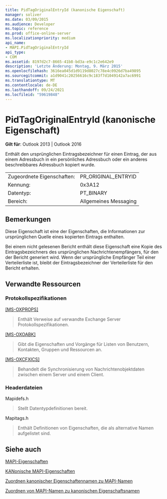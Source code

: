 ```yaml
---
title: PidTagOriginalEntryId (kanonische Eigenschaft)
manager: soliver
ms.date: 03/09/2015
ms.audience: Developer
ms.topic: reference
ms.prod: office-online-server
ms.localizationpriority: medium
api_name:
- MAPI.PidTagOriginalEntryId
api_type:
- COM
ms.assetid: 8197d2c7-8665-41b8-bd3a-e9c1c2e642e9
description: 'Letzte Änderung: Montag, 9. März 2015'
ms.openlocfilehash: 3616ea045d1d9119d8027c78e4c0926d7ba49895
ms.sourcegitcommit: a1d9041c20256616c9c183f7d1049142a7ac6991
ms.translationtype: MT
ms.contentlocale: de-DE
ms.lasthandoff: 09/24/2021
ms.locfileid: "59619848"
---
```

# <a name="pidtagoriginalentryid-canonical-property"></a>PidTagOriginalEntryId (kanonische Eigenschaft)

  
  
**Gilt für**: Outlook 2013 | Outlook 2016 
  
Enthält den ursprünglichen Eintragsbezeichner für einen Eintrag, der aus einem Adressbuch in ein persönliches Adressbuch oder ein anderes beschreibbares Adressbuch kopiert wurde.
  
|||
|:-----|:-----|
|Zugeordnete Eigenschaften:  <br/> |PR_ORIGINAL_ENTRYID  <br/> |
|Kennung:  <br/> |0x3A12  <br/> |
|Datentyp:  <br/> |PT_BINARY  <br/> |
|Bereich:  <br/> |Allgemeines Messaging  <br/> |
   
## <a name="remarks"></a>Bemerkungen

Diese Eigenschaft ist eine der Eigenschaften, die Informationen zur ursprünglichen Quelle eines kopierten Eintrags enthalten.
  
Bei einem nicht gelesenen Bericht enthält diese Eigenschaft eine Kopie des Eintragsbezeichners des ursprünglichen Nachrichtenempfängers, für den der Bericht generiert wird. Wenn der ursprüngliche Empfänger Teil einer Verteilerliste ist, bleibt der Eintragsbezeichner der Verteilerliste für den Bericht erhalten.
  
## <a name="related-resources"></a>Verwandte Ressourcen

### <a name="protocol-specifications"></a>Protokollspezifikationen

[[MS-OXPROPS]](https://msdn.microsoft.com/library/f6ab1613-aefe-447d-a49c-18217230b148%28Office.15%29.aspx)
  
> Enthält Verweise auf verwandte Exchange Server Protokollspezifikationen.
    
[[MS-OXOABK]](https://msdn.microsoft.com/library/f4cf9b4c-9232-4506-9e71-2270de217614%28Office.15%29.aspx)
  
> Gibt die Eigenschaften und Vorgänge für Listen von Benutzern, Kontakten, Gruppen und Ressourcen an.
    
[[MS-OXCFXICS]](https://msdn.microsoft.com/library/b9752f3d-d50d-44b8-9e6b-608a117c8532%28Office.15%29.aspx)
  
> Behandelt die Synchronisierung von Nachrichtenobjektdaten zwischen einem Server und einem Client.
    
### <a name="header-files"></a>Headerdateien

Mapidefs.h
  
> Stellt Datentypdefinitionen bereit.
    
Mapitags.h
  
> Enthält Definitionen von Eigenschaften, die als alternative Namen aufgelistet sind.
    
## <a name="see-also"></a>Siehe auch



[MAPI-Eigenschaften](mapi-properties.md)
  
[KANonische MAPI-Eigenschaften](mapi-canonical-properties.md)
  
[Zuordnen kanonischer Eigenschaftennamen zu MAPI-Namen](mapping-canonical-property-names-to-mapi-names.md)
  
[Zuordnen von MAPI-Namen zu kanonischen Eigenschaftsnamen](mapping-mapi-names-to-canonical-property-names.md)

